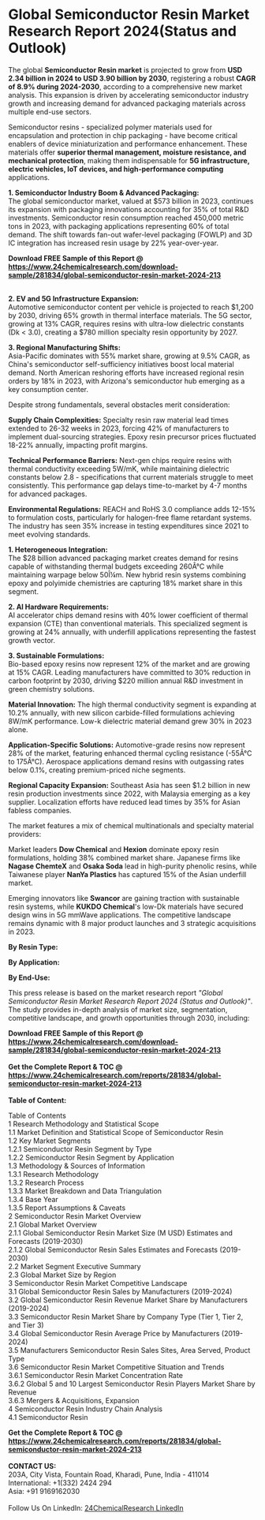 <h1>Global Semiconductor Resin Market Research Report 2024(Status and Outlook)</h1><p>The global <strong>Semiconductor Resin market</strong> is projected to grow from <strong>USD 2.34 billion in 2024 to USD 3.90 billion by 2030</strong>, registering a robust <strong>CAGR of 8.9% during 2024-2030</strong>, according to a comprehensive new market analysis. This expansion is driven by accelerating semiconductor industry growth and increasing demand for advanced packaging materials across multiple end-use sectors.</p><p>Semiconductor resins - specialized polymer materials used for encapsulation and protection in chip packaging - have become critical enablers of device miniaturization and performance enhancement. These materials offer <strong>superior thermal management, moisture resistance, and mechanical protection</strong>, making them indispensable for <strong>5G infrastructure, electric vehicles, IoT devices, and high-performance computing</strong> applications.</p><p><strong>1. Semiconductor Industry Boom &amp; Advanced Packaging:</strong><br>
The global semiconductor market, valued at $573 billion in 2023, continues its expansion with packaging innovations accounting for 35% of total R&amp;D investments. Semiconductor resin consumption reached 450,000 metric tons in 2023, with packaging applications representing 60% of total demand. The shift towards fan-out wafer-level packaging (FOWLP) and 3D IC integration has increased resin usage by 22% year-over-year.</p><div><b>Download FREE Sample of this Report @ 
            <a href="https://www.24chemicalresearch.com/download-sample/281834/global-semiconductor-resin-market-2024-213">
            https://www.24chemicalresearch.com/download-sample/281834/global-semiconductor-resin-market-2024-213</a></b></div><br><p><strong>2. EV and 5G Infrastructure Expansion:</strong><br>
Automotive semiconductor content per vehicle is projected to reach $1,200 by 2030, driving 65% growth in thermal interface materials. The 5G sector, growing at 13% CAGR, requires resins with ultra-low dielectric constants (Dk &lt; 3.0), creating a $780 million specialty resin opportunity by 2027.</p><p><strong>3. Regional Manufacturing Shifts:</strong><br>
Asia-Pacific dominates with 55% market share, growing at 9.5% CAGR, as China's semiconductor self-sufficiency initiatives boost local material demand. North American reshoring efforts have increased regional resin orders by 18% in 2023, with Arizona's semiconductor hub emerging as a key consumption center.</p><p>Despite strong fundamentals, several obstacles merit consideration:</p><p><strong>Supply Chain Complexities:</strong> Specialty resin raw material lead times extended to 26-32 weeks in 2023, forcing 42% of manufacturers to implement dual-sourcing strategies. Epoxy resin precursor prices fluctuated 18-22% annually, impacting profit margins.</p><p><strong>Technical Performance Barriers:</strong> Next-gen chips require resins with thermal conductivity exceeding 5W/mK, while maintaining dielectric constants below 2.8 - specifications that current materials struggle to meet consistently. This performance gap delays time-to-market by 4-7 months for advanced packages.</p><p><strong>Environmental Regulations:</strong> REACH and RoHS 3.0 compliance adds 12-15% to formulation costs, particularly for halogen-free flame retardant systems. The industry has seen 35% increase in testing expenditures since 2021 to meet evolving standards.</p><p><strong>1. Heterogeneous Integration:</strong><br>
The $28 billion advanced packaging market creates demand for resins capable of withstanding thermal budgets exceeding 260Â°C while maintaining warpage below 50Î¼m. New hybrid resin systems combining epoxy and polyimide chemistries are capturing 18% market share in this segment.</p><p><strong>2. AI Hardware Requirements:</strong><br>
AI accelerator chips demand resins with 40% lower coefficient of thermal expansion (CTE) than conventional materials. This specialized segment is growing at 24% annually, with underfill applications representing the fastest growth vector.</p><p><strong>3. Sustainable Formulations:</strong><br>
Bio-based epoxy resins now represent 12% of the market and are growing at 15% CAGR. Leading manufacturers have committed to 30% reduction in carbon footprint by 2030, driving $220 million annual R&amp;D investment in green chemistry solutions.</p><p><strong>Material Innovation:</strong> The high thermal conductivity segment is expanding at 10.2% annually, with new silicon carbide-filled formulations achieving 8W/mK performance. Low-k dielectric material demand grew 30% in 2023 alone.</p><p><strong>Application-Specific Solutions:</strong> Automotive-grade resins now represent 28% of the market, featuring enhanced thermal cycling resistance (-55Â°C to 175Â°C). Aerospace applications demand resins with outgassing rates below 0.1%, creating premium-priced niche segments.</p><p><strong>Regional Capacity Expansion:</strong> Southeast Asia has seen $1.2 billion in new resin production investments since 2022, with Malaysia emerging as a key supplier. Localization efforts have reduced lead times by 35% for Asian fabless companies.</p><p>The market features a mix of chemical multinationals and specialty material providers:</p><p>Market leaders <strong>Dow Chemical</strong> and <strong>Hexion</strong> dominate epoxy resin formulations, holding 38% combined market share. Japanese firms like <strong>Nagase ChemteX</strong> and <strong>Osaka Soda</strong> lead in high-purity phenolic resins, while Taiwanese player <strong>NanYa Plastics</strong> has captured 15% of the Asian underfill market.</p><p>Emerging innovators like <strong>Swancor</strong> are gaining traction with sustainable resin systems, while <strong>KUKDO Chemical</strong>'s low-Dk materials have secured design wins in 5G mmWave applications. The competitive landscape remains dynamic with 8 major product launches and 3 strategic acquisitions in 2023.</p><p><strong>By Resin Type:</strong></p><p><strong>By Application:</strong></p><p><strong>By End-Use:</strong></p><p>This press release is based on the market research report <em>"Global Semiconductor Resin Market Research Report 2024 (Status and Outlook)"</em>. The study provides in-depth analysis of market size, segmentation, competitive landscape, and growth opportunities through 2030, including:</p><div><b>Download FREE Sample of this Report @ 
            <a href="https://www.24chemicalresearch.com/download-sample/281834/global-semiconductor-resin-market-2024-213">
            https://www.24chemicalresearch.com/download-sample/281834/global-semiconductor-resin-market-2024-213</a></b></div><br><div><b>Get the Complete Report & TOC @ 
            <a href="https://www.24chemicalresearch.com/reports/281834/global-semiconductor-resin-market-2024-213">
            https://www.24chemicalresearch.com/reports/281834/global-semiconductor-resin-market-2024-213</a></b></div><br>
            <b>Table of Content:</b><p>Table of Contents<br />
 1 Research Methodology and Statistical Scope<br />
 1.1 Market Definition and Statistical Scope of Semiconductor Resin<br />
 1.2 Key Market Segments<br />
 1.2.1 Semiconductor Resin Segment by Type<br />
 1.2.2 Semiconductor Resin Segment by Application<br />
 1.3 Methodology & Sources of Information<br />
 1.3.1 Research Methodology<br />
 1.3.2 Research Process<br />
 1.3.3 Market Breakdown and Data Triangulation<br />
 1.3.4 Base Year<br />
 1.3.5 Report Assumptions & Caveats<br />
 2 Semiconductor Resin Market Overview<br />
 2.1 Global Market Overview<br />
 2.1.1 Global Semiconductor Resin Market Size (M USD) Estimates and Forecasts (2019-2030)<br />
 2.1.2 Global Semiconductor Resin Sales Estimates and Forecasts (2019-2030)<br />
 2.2 Market Segment Executive Summary<br />
 2.3 Global Market Size by Region<br />
 3 Semiconductor Resin Market Competitive Landscape<br />
 3.1 Global Semiconductor Resin Sales by Manufacturers (2019-2024)<br />
 3.2 Global Semiconductor Resin Revenue Market Share by Manufacturers (2019-2024)<br />
 3.3 Semiconductor Resin Market Share by Company Type (Tier 1, Tier 2, and Tier 3)<br />
 3.4 Global Semiconductor Resin Average Price by Manufacturers (2019-2024)<br />
 3.5 Manufacturers Semiconductor Resin Sales Sites, Area Served, Product Type<br />
 3.6 Semiconductor Resin Market Competitive Situation and Trends<br />
 3.6.1 Semiconductor Resin Market Concentration Rate<br />
 3.6.2 Global 5 and 10 Largest Semiconductor Resin Players Market Share by Revenue<br />
 3.6.3 Mergers & Acquisitions, Expansion<br />
 4 Semiconductor Resin Industry Chain Analysis<br />
 4.1 Semiconductor Resin </p><div><b>Get the Complete Report & TOC @ 
            <a href="https://www.24chemicalresearch.com/reports/281834/global-semiconductor-resin-market-2024-213">
            https://www.24chemicalresearch.com/reports/281834/global-semiconductor-resin-market-2024-213</a></b></div><br><b>CONTACT US:</b><br>
            203A, City Vista, Fountain Road, Kharadi, Pune, India - 411014<br>
            International: +1(332) 2424 294<br>
            Asia: +91 9169162030 <br><br>
            Follow Us On LinkedIn: <a href="https://www.linkedin.com/company/24chemicalresearch/">24ChemicalResearch LinkedIn</a>